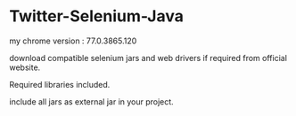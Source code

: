 # Twitter-Selenium-Java

my chrome version : 77.0.3865.120

download compatible selenium jars and web drivers if required from official website.

Required libraries included.

include all jars as external jar in your project.
